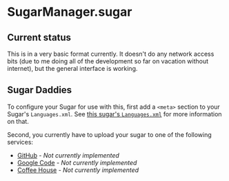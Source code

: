 SugarManager.sugar
==================


Current status
--------------
This is in a very basic format currently. It doesn't do any network access
bits (due to me doing all of the development so far on vacation without
internet), but the general interface is working.

Sugar Daddies
-------------
To configure your Sugar for use with this, first add a `<meta>` section to
your Sugar's `Languages.xml`. See [this sugar's `Languages.xml`](/Languages.xml)
for more information on that.

Second, you currently have to upload your sugar to one of the following
services:
- [GitHub](http://github.com/) - *Not currently implemented*
- [Google Code](http://code.google.com/) - *Not currently implemented*
- [Coffee House](http://fileability.net/coffee) - *Not currently implemented*
